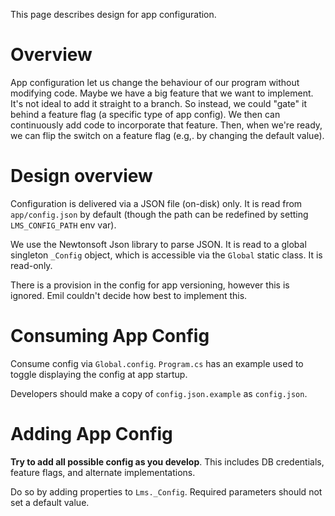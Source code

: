 This page describes design for app configuration.

# Overview
App configuration let us change the behaviour of our program without modifying code. Maybe we have a big feature that we want to implement. It's not ideal to add it straight to a branch. So instead, we could "gate" it behind a feature flag (a specific type of app config). We then can continuously add code to incorporate that feature. Then, when we're ready, we can flip the switch on a feature flag (e.g,. by changing the default value).

# Design overview
Configuration is delivered via a JSON file (on-disk) only. It is read from `app/config.json` by default (though the path can be redefined by setting `LMS_CONFIG_PATH` env var).

We use the Newtonsoft Json library to parse JSON. It is read to a global singleton `_Config` object, which is accessible via the `Global` static class. It is read-only.

There is a provision in the config for app versioning, however this is ignored. Emil couldn't decide how best to implement this.

# Consuming App Config
Consume config via `Global.config`. `Program.cs` has an example used to toggle displaying the config at app startup.

Developers should make a copy of `config.json.example` as `config.json`.

# Adding App Config
**Try to add all possible config as you develop**. This includes DB credentials, feature flags, and alternate implementations.

Do so by adding properties to `Lms._Config`. Required parameters should not set a default value.